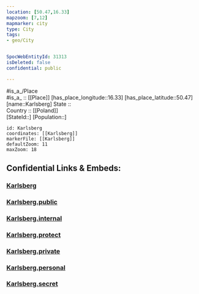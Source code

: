 ```yaml
---
location: [50.47,16.33] 
mapzoom: [7,12] 
mapmarker: city 
type: City
tags:
- geo/City


SpocWebEntityId: 31313
isDeleted: false
confidential: public

---
```

#is_a_/Place  
#is_a_ :: [[Place]] 
[has_place_longitude::16.33] 
[has_place_latitude::50.47] 
[name::Karlsberg] 
State ::  
Country :: [[Poland]]  
[StateId::] 
[Population::] 



```leaflet
id: Karlsberg
coordinates: [[Karlsberg]] 
markerFile: [[Karlsberg]] 
defaultZoom: 11 
maxZoom: 18
```


## Confidential Links & Embeds: 

### [Karlsberg](/_Standards/Earth/Continent/Europe/Europe~East/Poland/Provinces~Poland/Lower_Silesian/City/Karlsberg.md) 

### [Karlsberg.public](/_public/Earth/Continent/Europe/Europe~East/Poland/Provinces~Poland/Lower_Silesian/City/Karlsberg.public.md) 

### [Karlsberg.internal](/_internal/Earth/Continent/Europe/Europe~East/Poland/Provinces~Poland/Lower_Silesian/City/Karlsberg.internal.md) 

### [Karlsberg.protect](/_protect/Earth/Continent/Europe/Europe~East/Poland/Provinces~Poland/Lower_Silesian/City/Karlsberg.protect.md) 

### [Karlsberg.private](/_private/Earth/Continent/Europe/Europe~East/Poland/Provinces~Poland/Lower_Silesian/City/Karlsberg.private.md) 

### [Karlsberg.personal](/_personal/Earth/Continent/Europe/Europe~East/Poland/Provinces~Poland/Lower_Silesian/City/Karlsberg.personal.md) 

### [Karlsberg.secret](/_secret/Earth/Continent/Europe/Europe~East/Poland/Provinces~Poland/Lower_Silesian/City/Karlsberg.secret.md)

